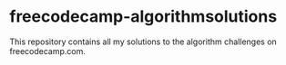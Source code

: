 # freecodecamp-algorithmsolutions

This repository contains all my solutions to the algorithm challenges on freecodecamp.com.
